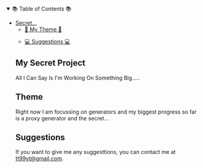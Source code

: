 <!--All About Me-->
<!-- TABLE OF CONTENTS -->
<details open="open">
  <summary>📚 Table of Contents 📚</summary>
  <ul>
    <li>
      <a href="#my-secret-project">Secret...</a>
      <ul>
        <li><a href="#Theme">🎨 My Theme 🎨</a></li>
      </ul>
    </li>
  <ul>
        <li><a href="#suggestions">💻 Suggestions 💻</a></li>
      </ul>
    </li>
  
  
  
  <!-- My Secret Project -->
## My Secret Project
All I Can Say Is I'm Working On Something Big.....


<!--My Theme-->
## Theme
Right now I am focussing on generators and my biggest progress so far is a proxy generator and the secret...

<!--Suggestions-->
## Suggestions

If you want to give me any suggesttions, you can contact me at tt99yt@gmail.com.
